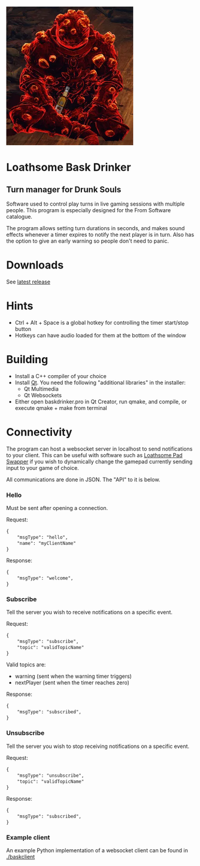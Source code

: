 ![Loathsome Bask Drinker](./bask-drinker.png)

# Loathsome Bask Drinker
## Turn manager for Drunk Souls

Software used to control play turns in live gaming sessions with multiple people. This program is especially designed for the From Software catalogue.

The program allows setting turn durations in seconds, and makes sound effects whenever a timer expires to notify the next player is in turn. Also has the option to give an early warning so people don't need to panic.

# Downloads

See [latest release](https://github.com/SirDifferential/baskdrinker/releases)

# Hints

* Ctrl + Alt + Space is a global hotkey for controlling the timer start/stop button
* Hotkeys can have audio loaded for them at the bottom of the window

# Building

* Install a C++ compiler of your choice
* Install [Qt](https://www.qt.io/). You need the following "additional libraries" in the installer:
	* Qt Multimedia
	* Qt Websockets
* Either open baskdrinker.pro in Qt Creator, run qmake, and compile, or execute qmake + make from terminal

# Connectivity

The program can host a websocket server in localhost to send notifications to your client. This can be useful with software such as [Loathsome Pad Swapper](https://github.com/Sonicus/loathsome-pad-swapper) if you wish to dynamically change the gamepad currently sending input to your game of choice.

All communications are done in JSON. The "API" to it is below.

### Hello

Must be sent after opening a connection.

Request:

```
{
	"msgType": "hello",
	"name": "myClientName"
}
```

Response:

```
{
	"msgType": "welcome",
}
```

### Subscribe

Tell the server you wish to receive notifications on a specific event.

Request:

```
{
	"msgType": "subscribe",
	"topic": "validTopicName"
}
```

Valid topics are:

* warning (sent when the warning timer triggers)
* nextPlayer (sent when the timer reaches zero)

Response:

```
{
	"msgType": "subscribed",
}
```

### Unsubscribe

Tell the server you wish to stop receiving notifications on a specific event.

Request:

```
{
	"msgType": "unsubscribe",
	"topic": "validTopicName"
}
```

Response:

```
{
	"msgType": "subscribed",
}
```

### Example client

An example Python implementation of a websocket client can be found in [./baskclient](./baskclient)
